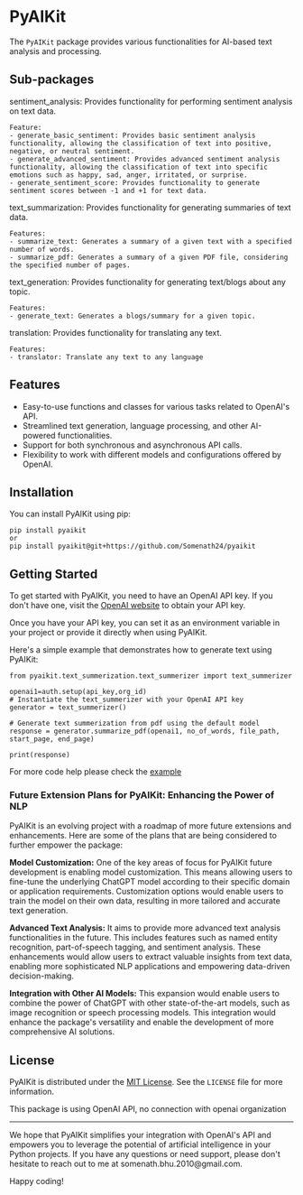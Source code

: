 <h1>PyAIKit</h1>

<p>

The `PyAIKit` package provides various functionalities for AI-based text analysis and processing.

Sub-packages
------------

sentiment_analysis:
    Provides functionality for performing sentiment analysis on text data.

    Feature:
    - generate_basic_sentiment: Provides basic sentiment analysis functionality, allowing the classification of text into positive, negative, or neutral sentiment.
    - generate_advanced_sentiment: Provides advanced sentiment analysis functionality, allowing the classification of text into specific emotions such as happy, sad, anger, irritated, or surprise.
    - generate_sentiment_score: Provides functionality to generate sentiment scores between -1 and +1 for text data.

text_summarization:
    Provides functionality for generating summaries of text data.

    Features:
    - summarize_text: Generates a summary of a given text with a specified number of words.
    - summarize_pdf: Generates a summary of a given PDF file, considering the specified number of pages.
  
text_generation:
    Provides functionality for generating text/blogs about any topic.

    Features:
    - generate_text: Generates a blogs/summary for a given topic.

translation:
    Provides functionality for translating any text.

    Features:
    - translator: Translate any text to any language
</p>

<h2>Features</h2>

<ul>
  <li>Easy-to-use functions and classes for various tasks related to OpenAI's API.</li>
  <li>Streamlined text generation, language processing, and other AI-powered functionalities.</li>
  <li>Support for both synchronous and asynchronous API calls.</li>
  <li>Flexibility to work with different models and configurations offered by OpenAI.</li>
</ul>

<h2>Installation</h2>



<p>You can install PyAIKit using pip:</p>

<pre><code>pip install pyaikit
or
pip install pyaikit@git+https://github.com/Somenath24/pyaikit
</code></pre>

<h2>Getting Started</h2>

<p>To get started with PyAIKit, you need to have an OpenAI API key. If you don't have one, visit the <a href="https://openai.com">OpenAI website</a> to obtain your API key.</p>

<p>Once you have your API key, you can set it as an environment variable in your project or provide it directly when using PyAIKit.</p>

<p>Here's a simple example that demonstrates how to generate text using PyAIKit:</p>

<pre><code>from pyaikit.text_summerization.text_summerizer import text_summerizer

openai1=auth.setup(api_key,org_id)
# Instantiate the text_summerizer with your OpenAI API key
generator = text_summerizer()

# Generate text summerization from pdf using the default model
response = generator.summarize_pdf(openai1, no_of_words, file_path, start_page, end_page)

print(response)
</code></pre>
For more code help please check the <a href="https://github.com/Somenath24/pyaikit/blob/main/example.py">example</a>

<h3>Future Extension Plans for PyAIKit: Enhancing the Power of NLP</h3>
<p>
        PyAIKit is an evolving project with a roadmap of more future extensions and enhancements.
        Here are some of the plans that are being considered to further empower the package:
</p>
<p>
       <b> Model Customization:</b>
        One of the key areas of focus for PyAIKit future development is enabling model customization. This means allowing users to fine-tune the underlying ChatGPT model according to their specific domain or application requirements. Customization options would enable users to train the model on their own data, resulting in more tailored and accurate text generation.
</p>
<p>
        <b> Advanced Text Analysis:</b>
        It aims to provide more advanced text analysis functionalities in the future. This includes features such as named entity recognition, part-of-speech tagging, and sentiment analysis. These enhancements would allow users to extract valuable insights from text data, enabling more sophisticated NLP applications and empowering data-driven decision-making.
</p>
<p>
        <b>Integration with Other AI Models:</b>
        This expansion would enable users to combine the power of ChatGPT with other state-of-the-art models, such as image recognition or speech processing models. This integration would enhance the package's versatility and enable the development of more comprehensive AI solutions.</p>
<h2>License</h2>

<p>PyAIKit is distributed under the <a href="https://github.com/somenath24/pyaikit/blob/main/LICENSE">MIT License</a>. See the <code>LICENSE</code> file for more information.
</p>
<p>
This package is using OpenAI API, no connection with openai organization
<hr>

<p>We hope that PyAIKit simplifies your integration with OpenAI's API and empowers you to leverage the potential of artificial intelligence in your Python projects. If you have any questions or need support, please don't hesitate to reach out to me at somenath.bhu.2010@gmail.com.</p>

<p>Happy coding!</p>


